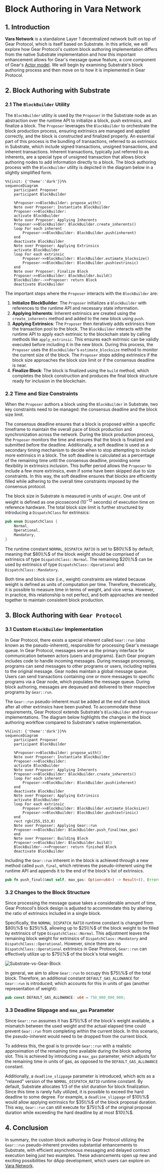 # Block Authoring in Vara Network
## 1. Introduction

**Vara Network** is a standalone Layer 1 decentralized network built on top of Gear Protocol, which is itself based on Substrate. In this article, we will explore how Gear Protocol's custom block authoring implementation differs from the native Substrate implementation and how this important enhancement allows for Gear's message queue feature, a core component of Gear's [Actor model](https://wiki.gear-tech.io/docs/gear/technology/actor-model/). We will begin by examining Substrate's block authoring process and then move on to how it is implemented in Gear Protocol.

## 2. Block Authoring with Substrate
### 2.1 The `BlockBuilder` Utility
The `BlockBuilder` utility is used by the `Proposer` in the Substrate node as an abstraction over the runtime API to initialize a block, push extrinsics, and finalize a block. The `Proposer` leverages the `BlockBuilder` to orchestrate the block production process, ensuring extrinsics are managed and applied correctly, and the block is constructed and finalized properly. An essential part of this process is the bundling of transactions, referred to as extrinsics in Substrate, which include signed transactions, unsigned transactions, and inherent transactions. Inherent transactions, typically just referred to as inherents, are a special type of unsigned transaction that allows block authoring nodes to add information directly to a block. The block authoring process with the `BlockBuilder` utility is depicted in the diagram below in a slightly simplified form.

```mermaid
%%{init: {'theme':'dark'}}%%
sequenceDiagram
    participant Proposer
    participant BlockBuilder

    %Proposer->>BlockBuilder: propose_with()
    Note over Proposer: Instantiate BlockBuilder
    Proposer->>BlockBuilder: 
    activate BlockBuilder
    Note over Proposer: Applying Inherents
    Proposer->>BlockBuilder: BlockBuilder.create_inherents()
    loop For each inherent
        Proposer->>BlockBuilder: BlockBuilder.push(inherent)
    end
    deactivate BlockBuilder
    Note over Proposer: Applying Extrinsics
    activate BlockBuilder
    loop For each extrinsic
        Proposer->>BlockBuilder: BlockBuilder.estimate_blocksize()
        Proposer->>BlockBuilder: BlockBuilder.push(extrinsic)
    end
    Note over Proposer: Finalize Block
    Proposer->>BlockBuilder: BlockBuilder.build()
    BlockBuilder-->>Proposer: return Block
    deactivate BlockBuilder
```
The important steps where the `Proposer` interacts with the `BlockBuilder` are:

1. **Initialize BlockBuilder**: The `Proposer` initializes a `BlockBuilder` with references to the runtime API and necessary state information.
2. **Applying Inherents**: Inherent extrinsics are created using the `create_inherents` method and added to the new block using `push`.
3. **Applying Extrinsics**: The `Proposer` then iteratively adds extrinsics from the transaction pool to the block. The `BlockBuilder` interacts with the runtime API to apply each extrinsic to the blockchain state by calling methods like `apply_extrinsic`. This ensures each extrinsic can be validly executed before including it in the new block. During this process, the `Proposer` uses the `BlockBuilder`'s `estimate_blocksize` method to monitor the current size of the block. The `Proposer` stops adding extrinsics if the block size approaches the block size limit or if the consensus deadline is near.
4. **Finalize Block**: The block is finalized using the `build` method, which completes the block construction and produces the final block structure ready for inclusion in the blockchain.
### 2.2 Time and Size Constraints
When the `Proposer` authors a block using the `BlockBuilder` in Substrate, two key constraints need to be managed: the consensus deadline and the block size limit.

The consensus deadline ensures that a block is proposed within a specific timeframe to maintain the overall pace of block production and synchronization across the network. During the block production process, the `Proposer` monitors the time and ensures that the block is finalized and submitted before the deadline. Additionally, a soft deadline is used as a secondary timing mechanism to decide when to stop attempting to include more extrinsics in a block. The soft deadline is calculated as a percentage of the remaining time until the consensus deadline, providing some flexibility in extrinsics inclusion. This buffer period allows the `Proposer` to include a few more extrinsics, even if some have been skipped due to size constraints. In this way, the soft deadline ensures that blocks are efficiently filled while adhering to the overall time constraints imposed by the consensus protocol.

The block size in Substrate is measured in units of `weight`. One unit of weight is defined as one picosecond ($10^{-12}$ seconds) of execution time on reference hardware. The total block size limit is further structured by introducing a `DispatchClass` for extrinsics:
```rust
pub enum DispatchClass {
    Normal,
    Operational,
    Mandatory,
}
```
The runtime constant `NORMAL_DISPATCH_RATIO` is set to $80\\%$ by default, meaning that $80\\%$ of the block weight should be comprised of extrinsics of type `DispatchClass::Normal`. The remaining $20\\%$ can be used by extrinsics of type `DispatchClass::Operational` and `DispatchClass::Mandatory`.

Both time and block size (i.e., weight) constraints are related because weight is defined as units of computation per time. Therefore, theoretically, it is possible to measure time in terms of weight, and vice versa. However, in practice, this relationship is not perfect, and both approaches are needed together to maintain consistent block production.

## 3. Block Authoring with `Gear Protocol`
### 3.1 Custom `BlockBuilder` Implementation
In Gear Protocol, there exists a special inherent called `Gear::run` (also known as the pseudo-inherent), responsible for processing Gear's message queue. In Gear Protocol, messages serve as the primary interface for communication between actors (users and programs). Each Gear program includes code to handle incoming messages. During message processing, programs can send messages to other programs or users, including replies to the original message. Gear nodes maintain a global message queue. Users can send transactions containing one or more messages to specific programs via a Gear node, which populates the message queue. During block authoring, messages are dequeued and delivered to their respective programs by `Gear::run`.

The `Gear::run` pseudo-inherent must be added at the end of each block after all other extrinsics have been pushed. To accommodate these requirements, Gear Protocol extends Substrate's `BlockBuilder` and `Proposer` implementations. The diagram below highlights the changes in the block authoring workflow compared to Substrate's native implementation.

```mermaid
%%{init: {'theme':'dark'}}%%
sequenceDiagram
    participant Proposer
    participant BlockBuilder

    %Proposer->>BlockBuilder: propose_with()
    Note over Proposer: Instantiate BlockBuilder
    Proposer->>BlockBuilder: 
    activate BlockBuilder
    Note over Proposer: Applying Inherents
    Proposer->>BlockBuilder: BlockBuilder.create_inherents()
    loop For each inherent
        Proposer->>BlockBuilder: BlockBuilder.push(inherent)
    end
    deactivate BlockBuilder
    Note over Proposer: Applying Extrinsics
    activate BlockBuilder
    loop For each extrinsic
        Proposer->>BlockBuilder: BlockBuilder.estimate_blocksize()
        Proposer->>BlockBuilder: BlockBuilder.push(extrinsic)
    end
    rect rgb(255,153,0)
    Note over Proposer: Applying Gear::run
    Proposer->>BlockBuilder: BlockBuilder.push_final(max_gas)
    end
    Note over Proposer: Building Block
    Proposer->>BlockBuilder: BlockBuilder.build()
    BlockBuilder-->>Proposer: return finished Block
    deactivate BlockBuilder
```
Including the `Gear::run` inherent in the block is achieved through a new method called `push_final`, which retrieves the pseudo-inherent using the runtime API and appends it to the end of the block's list of extrinsics.

```rust
pub fn push_final(&mut self, max_gas: Option<u64>) -> Result<(), Error>

```

### 3.2 Changes to the Block Structure

Since processing the message queue takes a considerable amount of time, Gear Protocol's block design is adjusted to accommodate this by altering the ratio of extrinsics included in a single block.

Specifically, the `NORMAL_DISPATCH_RATIO` runtime constant is changed from $80\\%$ to $25\\%$, allowing up to $25\\%$ of the block weight to be filled by extrinsics of type `DispatchClass::Normal`. This adjustment leaves the remaining block weight for extrinsics of `DispatchClass::Mandatory` and `DispatchClass::Operational`. However, since there are no `DispatchClass::Operational` extrinsics in Gear Protocol, `Gear::run` can effectively utilize up to $75\\%$ of the block's total weight.

![Substrate-vs-Gear-Block](/substrate-vs-gear-block.svg)

In general, we aim to allow `Gear::run` to occupy this $75\\%$ of the total block. Therefore, an additional constant `DEFAULT_GAS_ALLOWANCE` for `Gear::run` is introduced, which accounts for this in units of gas (another representation of weight):
```rust
pub const DEFAULT_GAS_ALLOWANCE: u64 = 750_000_000_000;
```

### 3.3 Deadline Slippage and `max_gas` Parameter
Since `Gear::run` assumes it has $75\\%$ of the block's weight available, a mismatch between the used weight and the actual elapsed time could prevent `Gear::run` from completing within the current block. In this scenario, the pseudo-inherent would need to be dropped from the current block.

To address this, the goal is to provide `Gear::run` with a realistic approximation of the remaining time available during the block authoring slot. This is achieved by introducing a `max_gas` parameter, which adjusts for the remaining time in units of gas, as opposed to the `DEFAULT_GAS_ALLOWANCE` constant.

Additionally, a `deadline_slippage` parameter is introduced, which acts as a "relaxed" version of the `NORMAL_DISPATCH_RATIO` runtime constant. By default, Substrate allocates $1/3$ of the slot duration for block finalization. Since this time is rarely fully utilized, it is possible to exceed the hard deadline to some degree. For example, a `deadline_slippage` of $10\\%$ would allow applying extrinsics for $35\\%$ of the block proposal duration. This way, `Gear::run` can still execute for $75\\%$ of the original proposal duration while exceeding the hard deadline by at most $10\\%$.
## 4. Conclusion
In summary, the custom block authoring in Gear Protocol utilizing the `Gear::run` pseudo-inherent provides substantial enhancements to Substrate, with efficient asynchronous messaging and delayed contract execution being just two examples. These advancements open up new and exciting possibilities for dApp development, which users can explore on [Vara Network](https://vara.network/).
